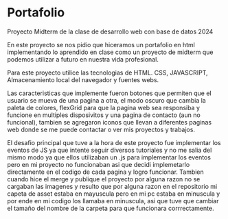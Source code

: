 # Portafolio
Proyecto Midterm de la clase de desarrollo web con base de datos 2024 

En este proyecto se nos pidio que hiceramos un portafolio en html implementando lo aprendido en clase como un proyecto de midterm que podemos utilizar a futuro en nuestra vida profesional.

Para este proyecto utilice las tecnologias de HTML. CSS, JAVASCRIPT, Almacenamiento local del navegador y fuentes webs. 

Las caracteristicas que implemente fueron botones que permiten que el usuario se mueva de una pagina a otra, el modo oscuro que cambia la paleta de colores, flexGrid para que la pagina web sea responsiba y funcione en multiples disposivitos y una pagina de contacto (aun no funcional), tambien se agregaron iconos que llevan a diferentes paginas web donde se me puede contactar o ver mis proyectos y trabajos. 

El desafio principal que tuve a la hora de este proyecto fue implementar los eventos de JS ya que intente seguir diversos tutoriales y no me salia del mismo modo ya que ellos utilizaban un .js para implementar los eventos pero en mi proyecto no funcionaban asi que decidi implemetarlo directamente en el codigo de cada pagina y logro funcionar. Tambien cuando hice el merge y publique el proyecto por alguna razon no se cargaban las imagenes y resulto que por alguna razon en el repositorio mi capeta de asset estaba en mayuscula pero en mi pc estaba en minuscula y por ende en mi codigo los llamaba en minuscula, asi que tuve que cambiar el tamaño del nombre de la carpeta para que funcionara corrrectamente. 

